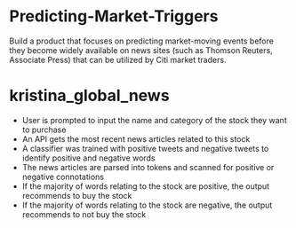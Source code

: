 # Predicting-Market-Triggers
Build a product that focuses on predicting market-moving events before they become widely available on news sites (such as Thomson Reuters, Associate Press) that can be utilized by Citi market traders.

# kristina_global_news
  - User is prompted to input the name and category of the stock they want to purchase
  - An API gets the most recent news articles related to this stock
  - A classifier was trained with positive tweets and negative tweets to identify positive and negative words
  - The news articles are parsed into tokens and scanned for positive or negative connotations
  - If the majority of words relating to the stock are positive, the output recommends to buy the stock
  - If the majority of words relating to the stock are negative, the output recommends to not buy the stock

